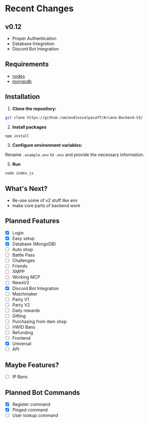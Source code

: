 # Recent Changes
## v0.12
- Proper Authentication
- Database Integration
- Discord Bot Integration

## Requirements
- [nodes](https://nodejs.org/en)
- [mongodb](https://www.mongodb.com/)

## Installation

1. **Clone the repository:**

```bash
git clone https://github.com/endlessalpacaYT/Arcane-Backend-V3/
```

2. **Install packages**

```bash
npm install
```

3. **Configure environment variables:**

Rename `.example.env` to `.env` and provide the necessary information.

5. **Run**

```bash
node index.js
```

## What's Next?

- Re-use some of v2 stuff like env
- make core parts of backend work

## Planned Features

- [x] Login
- [x] Easy setup
- [x] Database (MongoDB)
- [ ] Auto shop
- [ ] Battle Pass
- [ ] Challenges
- [ ] Friends
- [ ] XMPP
- [ ] Working MCP
- [ ] NewsV2
- [x] Discord Bot Integration
- [ ] Matchmaker 
- [ ] Party V1
- [ ] Party V2
- [ ] Daily rewards
- [ ] Gifting
- [ ] Purchasing from item shop
- [ ] HWID Bans
- [ ] Refunding
- [ ] Frontend
- [x] Universal
- [ ] API

## Maybe Features?

- [ ] IP Bans

## Planned Bot Commands

- [x] Register command
- [x] Pinged command
- [ ] User lookup command